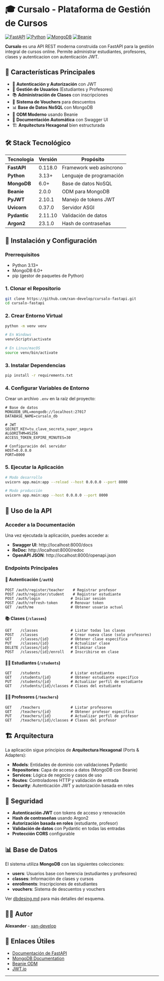 # 🎓 Cursalo - Plataforma de Gestión de Cursos

[![FastAPI](https://img.shields.io/badge/FastAPI-0.118.0-009688.svg?style=flat&logo=FastAPI)](https://fastapi.tiangolo.com)
[![Python](https://img.shields.io/badge/Python-3.13+-3776ab.svg?style=flat&logo=Python&logoColor=white)](https://python.org)
[![MongoDB](https://img.shields.io/badge/MongoDB-6.0+-4ea94b.svg?style=flat&logo=MongoDB&logoColor=white)](https://mongodb.com)
[![Beanie](https://img.shields.io/badge/Beanie-2.0.0-orange.svg?style=flat)](https://beanie-odm.dev)

**Cursalo** es una API REST moderna construida con FastAPI para la gestión integral de cursos online. Permite administrar estudiantes, profesores, clases y autenticacion con autenticación JWT.

## 🚀 Características Principales

- 🔐 **Autenticación y Autorización** con JWT
- 👥 **Gestión de Usuarios** (Estudiantes y Profesores)
- 📚 **Administración de Clases** con inscripciones
- 🎫 **Sistema de Vouchers** para descuentos
- 📊 **Base de Datos NoSQL** con MongoDB
- 🔄 **ODM Moderno** usando Beanie
- 📖 **Documentación Automática** con Swagger UI
- 🏗️ **Arquitectura Hexagonal** bien estructurada

## 🛠️ Stack Tecnológico

| Tecnología | Versión | Propósito |
|------------|---------|-----------|
| **FastAPI** | 0.118.0 | Framework web asíncrono |
| **Python** | 3.13+ | Lenguaje de programación |
| **MongoDB** | 6.0+ | Base de datos NoSQL |
| **Beanie** | 2.0.0 | ODM para MongoDB |
| **PyJWT** | 2.10.1 | Manejo de tokens JWT |
| **Uvicorn** | 0.37.0 | Servidor ASGI |
| **Pydantic** | 2.11.10 | Validación de datos |
| **Argon2** | 23.1.0 | Hash de contraseñas |

## 🔧 Instalación y Configuración

### Prerrequisitos

- Python 3.13+
- MongoDB 6.0+
- pip (gestor de paquetes de Python)

### 1. Clonar el Repositorio

```bash
git clone https://github.com/xan-develop/cursalo-fastapi.git
cd cursalo-fastapi
```

### 2. Crear Entorno Virtual

```bash
python -m venv venv

# En Windows
venv\Scripts\activate

# En Linux/macOS  
source venv/bin/activate
```

### 3. Instalar Dependencias

```bash
pip install -r requirements.txt
```

### 4. Configurar Variables de Entorno

Crear un archivo `.env` en la raíz del proyecto:

```env
# Base de datos
MONGODB_URL=mongodb://localhost:27017
DATABASE_NAME=cursalo_db

# JWT
SECRET_KEY=tu_clave_secreta_super_segura
ALGORITHM=HS256
ACCESS_TOKEN_EXPIRE_MINUTES=30

# Configuración del servidor
HOST=0.0.0.0
PORT=8000
```

### 5. Ejecutar la Aplicación

```bash
# Modo desarrollo
uvicorn app.main:app --reload --host 0.0.0.0 --port 8000

# Modo producción
uvicorn app.main:app --host 0.0.0.0 --port 8000
```

## 🚀 Uso de la API

### Acceder a la Documentación

Una vez ejecutada la aplicación, puedes acceder a:

- **Swagger UI**: http://localhost:8000/docs
- **ReDoc**: http://localhost:8000/redoc
- **OpenAPI JSON**: http://localhost:8000/openapi.json

### Endpoints Principales

#### 🔐 Autenticación (`/auth`)

```http
POST /auth/register/teacher    # Registrar profesor
POST /auth/register/student    # Registrar estudiante  
POST /auth/login              # Iniciar sesión
POST /auth/refresh-token      # Renovar token
GET  /auth/me                 # Obtener usuario actual
```

#### 📚 Clases (`/classes`)

```http
GET    /classes               # Listar todas las clases
POST   /classes               # Crear nueva clase (solo profesores)
GET    /classes/{id}          # Obtener clase específica
PUT    /classes/{id}          # Actualizar clase
DELETE /classes/{id}          # Eliminar clase
POST   /classes/{id}/enroll   # Inscribirse en clase
```

#### 👨‍🎓 Estudiantes (`/students`)

```http
GET    /students              # Listar estudiantes
GET    /students/{id}         # Obtener estudiante específico
PUT    /students/{id}         # Actualizar perfil de estudiante
GET    /students/{id}/classes # Clases del estudiante
```

#### 👨‍🏫 Profesores (`/teachers`)

```http
GET    /teachers              # Listar profesores
GET    /teachers/{id}         # Obtener profesor específico
PUT    /teachers/{id}         # Actualizar perfil de profesor
GET    /teachers/{id}/classes # Clases del profesor
```


## 🏗️ Arquitectura

La aplicación sigue principios de **Arquitectura Hexagonal** (Ports & Adapters):

- **Models**: Entidades de dominio con validaciones Pydantic
- **Repositories**: Capa de acceso a datos (MongoDB con Beanie)
- **Services**: Lógica de negocio y casos de uso
- **Routes**: Controladores HTTP y validación de entrada
- **Security**: Autenticación JWT y autorización basada en roles

## 🔐 Seguridad

- **Autenticación JWT** con tokens de acceso y renovación
- **Hash de contraseñas** usando Argon2
- **Autorización basada en roles** (estudiante, profesor)
- **Validación de datos** con Pydantic en todas las entradas
- **Protección CORS** configurable

## 📊 Base de Datos

El sistema utiliza **MongoDB** con las siguientes colecciones:

- **users**: Usuarios base con herencia (estudiantes y profesores)
- **classes**: Información de clases y cursos
- **enrollments**: Inscripciones de estudiantes
- **vouchers**: Sistema de descuentos y vouchers

Ver [dbdesing.md](dbdesing.md) para más detalles del esquema.

## 👨‍💻 Autor

**Alexander** - [xan-develop](https://github.com/xan-develop)

## 🔗 Enlaces Útiles

- [Documentación de FastAPI](https://fastapi.tiangolo.com/)
- [MongoDB Documentation](https://docs.mongodb.com/)
- [Beanie ODM](https://beanie-odm.dev/)
- [JWT.io](https://jwt.io/)

---

